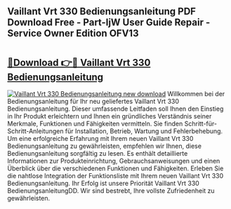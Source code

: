 ## Vaillant Vrt 330 Bedienungsanleitung PDF Download Free - Part-IjW User Guide Repair - Service Owner Edition OFV13

# <h2><a href="http://df20z8g.blite.top/?on=Vaillant+Vrt+330+Bedienungsanleitung">🔗Download 👉🔴 Vaillant Vrt 330 Bedienungsanleitung</a></h2>

[![Vaillant Vrt 330 Bedienungsanleitung new download](https://i.imgur.com/lujVjoI.png)](http://df20z8g.blite.top/?on=Vaillant+Vrt+330+Bedienungsanleitung)
Willkommen bei der Bedienungsanleitung für Ihr neu geliefertes Vaillant Vrt 330 Bedienungsanleitung. Dieser umfassende Leitfaden soll Ihnen den Einstieg in Ihr Produkt erleichtern und Ihnen ein gründliches Verständnis seiner Merkmale, Funktionen und Fähigkeiten vermitteln. Sie finden Schritt-für-Schritt-Anleitungen für Installation, Betrieb, Wartung und Fehlerbehebung. Um eine erfolgreiche Erfahrung mit Ihrem neuen Vaillant Vrt 330 Bedienungsanleitung zu gewährleisten, empfehlen wir Ihnen, diese Bedienungsanleitung sorgfältig zu lesen. Es enthält detaillierte Informationen zur Produkteinrichtung, Gebrauchsanweisungen und einen Überblick über die verschiedenen Funktionen und Fähigkeiten. Erleben Sie die nahtlose Integration der Funktionsliste mit Ihrem neuen Vaillant Vrt 330 Bedienungsanleitung. Ihr Erfolg ist unsere Priorität Vaillant Vrt 330 BedienungsanleitungDD. Wir sind bestrebt, Ihre vollste Zufriedenheit zu gewährleisten.

